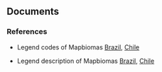 ## Documents

### References

- Legend codes of Mapbiomas [Brazil](https://brasil.mapbiomas.org/wp-content/uploads/sites/4/2025/08/Legenda-Colecao-10-Legend-Code.pdf), [Chile](https://chile.mapbiomas.org/wp-content/uploads/sites/13/2024/04/Legend-Code_Chile-Col-1.pdf)

- Legend description of Mapbiomas [Brazil](https://brasil.mapbiomas.org/wp-content/uploads/sites/4/2025/08/Legenda-Colecao-10-Descricao-Detalhada-PDF_PT-BR_EN.pdf), [Chile](https://chile.mapbiomas.org/wp-content/uploads/sites/13/2024/04/Legend-Code_Chile-Col-1.pdf)
